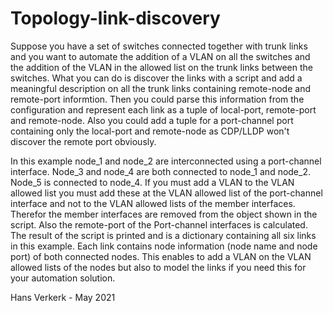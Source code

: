 # Topology-link-discovery
Suppose you have a set of switches connected together with trunk links and you want to automate the addition of a VLAN on all the switches and the addition of the VLAN in the allowed list on the trunk links between the switches. What you can do is discover the links with a script and add a meaningful description on all the trunk links containing remote-node and remote-port informtion. Then you could parse this information from the configuration and represent each link as a tuple of local-port, remote-port and remote-node. Also you could add a tuple for a port-channel port containing only the local-port and remote-node as CDP/LLDP won't discover the remote port obviously. 

In this example node_1 and node_2 are interconnected using a port-channel interface. Node_3 and node_4 are both connected to node_1 and node_2. Node_5 is connected to node_4. If you must add a VLAN to the VLAN allowed list you must add these at the VLAN allowed list of the port-channel interface and not to the VLAN allowed lists of the member interfaces. Therefor the member interfaces are removed from the object shown in the script. Also the remote-port of the Port-channel interfaces is calculated. The result of the script is printed and is a dictionary containing all six links in this example. Each link contains node information (node name and node port) of both connected nodes. This enables to add a VLAN on the VLAN allowed lists of the nodes but also to model the links if you need this for your automation solution.

Hans Verkerk - May 2021
